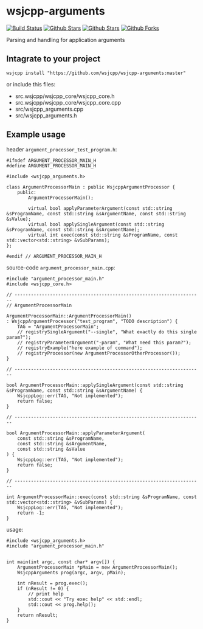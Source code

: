 # wsjcpp-arguments

[![Build Status](https://api.travis-ci.com/wsjcpp/wsjcpp-arguments.svg?branch=master)](https://travis-ci.com/wsjcpp/wsjcpp-arguments) [![Github Stars](https://img.shields.io/github/stars/wsjcpp/wsjcpp-arguments.svg?label=github%20%E2%98%85)](https://github.com/wsjcpp/wsjcpp-arguments/stargazers) [![Github Stars](https://img.shields.io/github/contributors/wsjcpp/wsjcpp-arguments.svg)](https://github.com/wsjcpp/wsjcpp-arguments/) [![Github Forks](https://img.shields.io/github/forks/wsjcpp/wsjcpp-arguments.svg?label=github%20forks)](https://github.com/wsjcpp/wsjcpp-arguments/network/members)

Parsing and handling for application arguments

## Intagrate to your project

```
wsjcpp install "https://github.com/wsjcpp/wsjcpp-arguments:master"
```

or include this files:

* src.wsjcpp/wsjcpp_core/wsjcpp_core.h
* src.wsjcpp/wsjcpp_core/wsjcpp_core.cpp
* src/wsjcpp_arguments.cpp
* src/wsjcpp_arguments.h

## Example usage

header `argument_processor_test_program.h`:
```
#ifndef ARGUMENT_PROCESSOR_MAIN_H
#define ARGUMENT_PROCESSOR_MAIN_H

#include <wsjcpp_arguments.h>

class ArgumentProcessorMain : public WsjcppArgumentProcessor {
    public:
        ArgumentProcessorMain();

        virtual bool applyParameterArgument(const std::string &sProgramName, const std::string &sArgumentName, const std::string &sValue);
        virtual bool applySingleArgument(const std::string &sProgramName, const std::string &sArgumentName);
        virtual int exec(const std::string &sProgramName, const std::vector<std::string> &vSubParams);
};

#endif // ARGUMENT_PROCESSOR_MAIN_H
``` 

source-code `argument_processor_main.cpp`:

```
#include "argument_processor_main.h"
#include <wsjcpp_core.h>

// ---------------------------------------------------------------------
// ArgumentProcessorMain

ArgumentProcessorMain::ArgumentProcessorMain() 
: WsjcppArgumentProcessor("test_program", "TODO description") {
    TAG = "ArgumentProcessorMain";
    // registrySingleArgument("--single", "What exactly do this single param?");
    // registryParameterArgument("-param", "What need this param?");
    // registryExample("here example of command");
    // registryProcessor(new ArgumentProcessorOtherProcessor());
}

// ---------------------------------------------------------------------

bool ArgumentProcessorMain::applySingleArgument(const std::string &sProgramName, const std::string &sArgumentName) {
    WsjcppLog::err(TAG, "Not implemented");
    return false;
}

// ---------------------------------------------------------------------

bool ArgumentProcessorMain::applyParameterArgument(
    const std::string &sProgramName, 
    const std::string &sArgumentName, 
    const std::string &sValue
) {
    WsjcppLog::err(TAG, "Not implemented");
    return false;
}

// ---------------------------------------------------------------------

int ArgumentProcessorMain::exec(const std::string &sProgramName, const std::vector<std::string> &vSubParams) {
    WsjcppLog::err(TAG, "Not implemented");
    return -1; 
}
```

usage:
```
#include <wsjcpp_arguments.h>
#include "argument_processor_main.h"


int main(int argc, const char* argv[]) {
    ArgumentProcessorMain *pMain = new ArgumentProcessorMain();
    WsjcppArguments prog(argc, argv, pMain);

    int nResult = prog.exec();
    if (nResult != 0) {
        // print help
        std::cout << "Try exec help" << std::endl;
        std::cout << prog.help();
    }
    return nResult;
}
```
